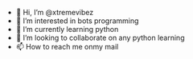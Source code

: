 - 👋 Hi, I’m @xtremevibez
- 👀 I’m interested in bots programming
- 🌱 I’m currently learning python
- 💞️ I’m looking to collaborate on any python learning
- 📫 How to reach me onmy mail

<!---
xtremevibez/xtremevibez is a ✨ special ✨ repository because its `README.md` (this file) appears on your GitHub profile.
You can click the Preview link to take a look at your changes.
--->
